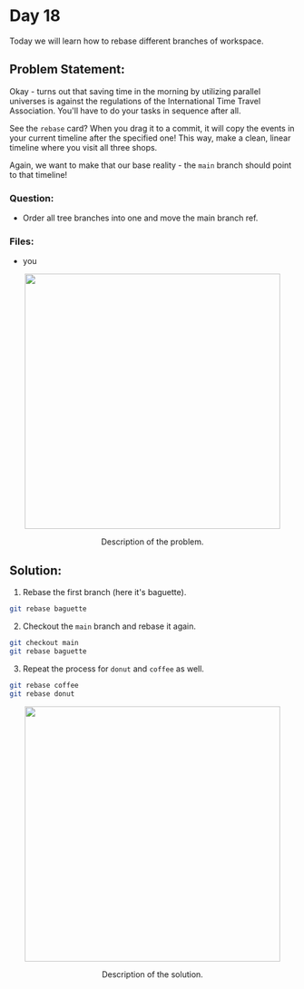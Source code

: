 # Day 18

Today we will learn how to rebase different branches of workspace.

## Problem Statement:
Okay - turns out that saving time in the morning by utilizing parallel universes is against the regulations of the International Time Travel Association. You'll have to do your tasks in sequence after all.

See the `rebase` card? When you drag it to a commit, it will copy the events in your current timeline after the specified one! This way, make a clean, linear timeline where you visit all three shops.

Again, we want to make that our base reality - the `main` branch should point to that timeline!

### Question:
 - Order all tree branches into one and move the main branch ref.

### Files:
 - you

<div align="center">
    <img src="image.png" width=450>
    <p>Description of the problem.</p>
</div>


## Solution:

1. Rebase the first branch (here it's baguette).
```bash
git rebase baguette
```

2. Checkout the `main` branch and rebase it again.
```bash
git checkout main
git rebase baguette
```

3. Repeat the process for `donut` and `coffee` as well.
```bash
git rebase coffee
git rebase donut
```

<div align="center">
    <img src="image-2.png" width=450>
    <p>Description of the solution.</p>
</div>
